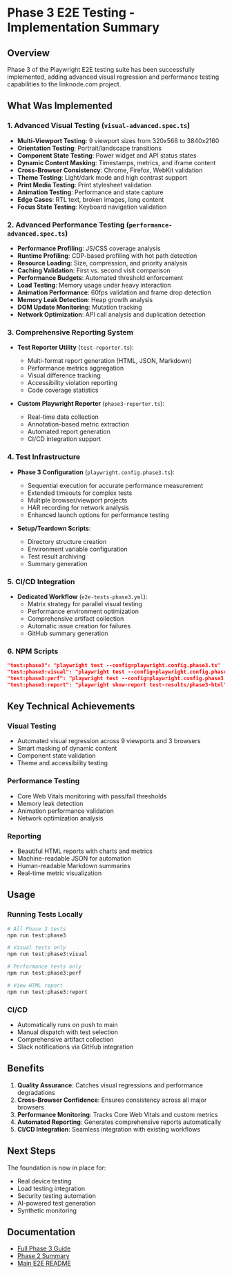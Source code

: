 # Phase 3 E2E Testing - Implementation Summary

## Overview

Phase 3 of the Playwright E2E testing suite has been successfully implemented, adding advanced visual regression and performance testing capabilities to the linknode.com project.

## What Was Implemented

### 1. Advanced Visual Testing (`visual-advanced.spec.ts`)
- **Multi-Viewport Testing**: 9 viewport sizes from 320x568 to 3840x2160
- **Orientation Testing**: Portrait/landscape transitions
- **Component State Testing**: Power widget and API status states
- **Dynamic Content Masking**: Timestamps, metrics, and iframe content
- **Cross-Browser Consistency**: Chrome, Firefox, WebKit validation
- **Theme Testing**: Light/dark mode and high contrast support
- **Print Media Testing**: Print stylesheet validation
- **Animation Testing**: Performance and state capture
- **Edge Cases**: RTL text, broken images, long content
- **Focus State Testing**: Keyboard navigation validation

### 2. Advanced Performance Testing (`performance-advanced.spec.ts`)
- **Performance Profiling**: JS/CSS coverage analysis
- **Runtime Profiling**: CDP-based profiling with hot path detection
- **Resource Loading**: Size, compression, and priority analysis
- **Caching Validation**: First vs. second visit comparison
- **Performance Budgets**: Automated threshold enforcement
- **Load Testing**: Memory usage under heavy interaction
- **Animation Performance**: 60fps validation and frame drop detection
- **Memory Leak Detection**: Heap growth analysis
- **DOM Update Monitoring**: Mutation tracking
- **Network Optimization**: API call analysis and duplication detection

### 3. Comprehensive Reporting System
- **Test Reporter Utility** (`test-reporter.ts`):
  - Multi-format report generation (HTML, JSON, Markdown)
  - Performance metrics aggregation
  - Visual difference tracking
  - Accessibility violation reporting
  - Code coverage statistics

- **Custom Playwright Reporter** (`phase3-reporter.ts`):
  - Real-time data collection
  - Annotation-based metric extraction
  - Automated report generation
  - CI/CD integration support

### 4. Test Infrastructure
- **Phase 3 Configuration** (`playwright.config.phase3.ts`):
  - Sequential execution for accurate performance measurement
  - Extended timeouts for complex tests
  - Multiple browser/viewport projects
  - HAR recording for network analysis
  - Enhanced launch options for performance testing

- **Setup/Teardown Scripts**:
  - Directory structure creation
  - Environment variable configuration
  - Test result archiving
  - Summary generation

### 5. CI/CD Integration
- **Dedicated Workflow** (`e2e-tests-phase3.yml`):
  - Matrix strategy for parallel visual testing
  - Performance environment optimization
  - Comprehensive artifact collection
  - Automatic issue creation for failures
  - GitHub summary generation

### 6. NPM Scripts
```json
"test:phase3": "playwright test --config=playwright.config.phase3.ts"
"test:phase3:visual": "playwright test --config=playwright.config.phase3.ts visual-advanced.spec.ts"
"test:phase3:perf": "playwright test --config=playwright.config.phase3.ts performance-advanced.spec.ts"
"test:phase3:report": "playwright show-report test-results/phase3-html"
```

## Key Technical Achievements

### Visual Testing
- Automated visual regression across 9 viewports and 3 browsers
- Smart masking of dynamic content
- Component state validation
- Theme and accessibility testing

### Performance Testing
- Core Web Vitals monitoring with pass/fail thresholds
- Memory leak detection
- Animation performance validation
- Network optimization analysis

### Reporting
- Beautiful HTML reports with charts and metrics
- Machine-readable JSON for automation
- Human-readable Markdown summaries
- Real-time metric visualization

## Usage

### Running Tests Locally
```bash
# All Phase 3 tests
npm run test:phase3

# Visual tests only
npm run test:phase3:visual

# Performance tests only  
npm run test:phase3:perf

# View HTML report
npm run test:phase3:report
```

### CI/CD
- Automatically runs on push to main
- Manual dispatch with test selection
- Comprehensive artifact collection
- Slack notifications via GitHub integration

## Benefits

1. **Quality Assurance**: Catches visual regressions and performance degradations
2. **Cross-Browser Confidence**: Ensures consistency across all major browsers
3. **Performance Monitoring**: Tracks Core Web Vitals and custom metrics
4. **Automated Reporting**: Generates comprehensive reports automatically
5. **CI/CD Integration**: Seamless integration with existing workflows

## Next Steps

The foundation is now in place for:
- Real device testing
- Load testing integration
- Security testing automation
- AI-powered test generation
- Synthetic monitoring

## Documentation

- [Full Phase 3 Guide](../E2E_PHASE3_GUIDE.md)
- [Phase 2 Summary](./PHASE2_SUMMARY.md)
- [Main E2E README](../E2E_TESTING_README.md)